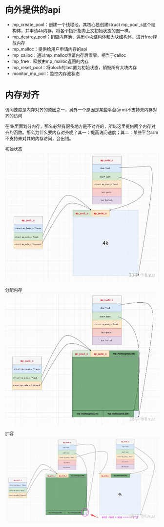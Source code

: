 # 向外提供的api
- mp_create_pool：创建一个线程池，其核心是创建struct mp_pool_s这个结构体，并申请4k内存，将各个指针指向上文初始状态的图一样。
- mp_destroy_pool：销毁内存池，遍历小块结构体和大块结构体，进行free释放内存
- mp_malloc：提供给用户申请内存的api
- mp_calloc：通过mp_malloc申请内存后置零，相当于calloc
- mp_free：释放由mp_malloc返回的内存
- mp_reset_pool：将block的last置为初始状态，销毁所有大块内存
- monitor_mp_poll：监控内存池状态

# 内存对齐
访问速度是内存对齐的原因之一，另外一个原因是某些平台(arm)不支持未内存对齐的访问

在4k里面划分内存，那么必然有很多地方是不对齐的，所以这里提供两个内存对齐的函数。那么为什么要内存对齐呢？其一：提高访问速度；其二：某些平台arm不支持未对其的内存访问，会出错。

初始状态
![Alt text](image.png)

分配内存
![Alt text](image-1.png)

扩容
![Alt text](image-2.png)